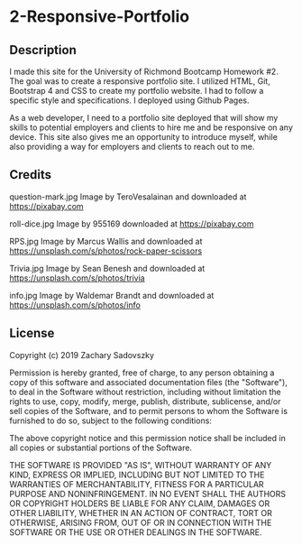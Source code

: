 # 2-Responsive-Portfolio

## Description

I made this site for the University of Richmond Bootcamp Homework #2.  The goal was to create a  responsive portfolio site.  I utilized HTML, Git, Bootstrap 4 and CSS to create my portfolio website.  I had to follow a specific style and specifications.  I deployed using Github Pages.

As a web developer, I need to a portfolio site deployed that will show my skills to potential employers and clients to hire me and be responsive on any device.  This site also gives me an opportunity to introduce myself, while also providing a way for employers and clients to reach out to me.

## Credits

question-mark.jpg Image by TeroVesalainan and downloaded at https://pixabay.com

roll-dice.jpg Image by 955169 downloaded at https://pixabay.com 

RPS.jpg Image by Marcus Wallis and downloaded at https://unsplash.com/s/photos/rock-paper-scissors

Trivia.jpg Image by Sean Benesh and downloaded at https://unsplash.com/s/photos/trivia

info.jpg Image by Waldemar Brandt and downloaded at https://unsplash.com/s/photos/info

## License

Copyright (c) 2019 Zachary Sadovszky

Permission is hereby granted, free of charge, to any person obtaining a copy of this software and associated documentation files (the "Software"), to deal in the Software without restriction, including without limitation the rights to use, copy, modify, merge, publish, distribute, sublicense, and/or sell copies of the Software, and to permit persons to whom the Software is furnished to do so, subject to the following conditions:

The above copyright notice and this permission notice shall be included in all copies or substantial portions of the Software.

THE SOFTWARE IS PROVIDED "AS IS", WITHOUT WARRANTY OF ANY KIND, EXPRESS OR IMPLIED, INCLUDING BUT NOT LIMITED TO THE WARRANTIES OF MERCHANTABILITY, FITNESS FOR A PARTICULAR PURPOSE AND NONINFRINGEMENT. IN NO EVENT SHALL THE AUTHORS OR COPYRIGHT HOLDERS BE LIABLE FOR ANY CLAIM, DAMAGES OR OTHER LIABILITY, WHETHER IN AN ACTION OF CONTRACT, TORT OR OTHERWISE, ARISING FROM, OUT OF OR IN CONNECTION WITH THE SOFTWARE OR THE USE OR OTHER DEALINGS IN THE SOFTWARE.

